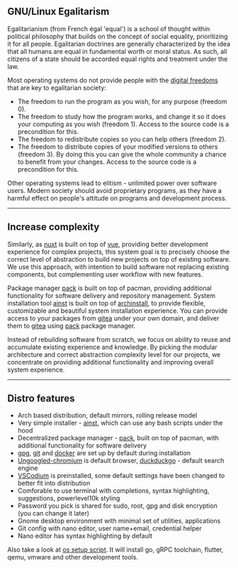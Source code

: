 ## GNU/Linux Egalitarism

Egalitarianism (from French égal 'equal') is a school of thought within political philosophy that builds on the concept of social equality, prioritizing it for all people. Egalitarian doctrines are generally characterized by the idea that all humans are equal in fundamental worth or moral status. As such, all citizens of a state should be accorded equal rights and treatment under the law.

Most operating systems do not provide people with the [digital freedoms](https://www.gnu.org/philosophy/free-sw.en.html) that are key to egalitarian society:

- The freedom to run the program as you wish, for any purpose (freedom 0).
- The freedom to study how the program works, and change it so it does your computing as you wish (freedom 1). Access to the source code is a precondition for this.
- The freedom to redistribute copies so you can help others (freedom 2).
- The freedom to distribute copies of your modified versions to others (freedom 3). By doing this you can give the whole community a chance to benefit from your changes. Access to the source code is a precondition for this.

Other operating systems lead to elitism - unlimited power over software users. Modern society should avoid proprietary programs, as they have a harmful effect on people's attitude on programs and development process.

---

## Increase complexity

Similarly, as [nuxt](https://nuxtjs.org/) is built on top of [vue](https://vuejs.org/), providing better development experience for complex projects, this system goal is to precisely choose the correct level of abstraction to build new projects on top of existing software. We use this approach, with intention to build software not replacing existing components, but complementing user workflow with new features.

Package manager [pack](https://fmnx.su/core/pack) is built on top of pacman, providing additional functionality for software delivery and repository management. System installation tool [ainst](https://fmnx.su/core/ainst) is built on top of [archinstall](https://wiki.archlinux.org/title/archinstall), to provide flexible, customizable and beautiful system installation experience. You can provide access to your packages from [gitea](https://gitea.io/en-us/) under your own domain, and deliver them to [gitea](https://gitea.io/en-us/) using [pack](https://fmnx.su/core/pack) package manager.

Instead of rebuilding software from scratch, we focus on ability to reuse and accumulate existing experience and knowledge. By picking the modular architecture and correct abstraction complexity level for our projects, we concentrate on providing additional functionality and improving overall system experience.

---

## Distro features

- Arch based distribution, default mirrors, rolling release model
- Very simple installer - [ainst](https://fmnx.su/core/ainst), which can use any bash scripts under the hood
- Decentralized package manager - [pack](https://fmnx.su/core/pack), built on top of pacman, with additional functionality for software delivery
- [gpg](https://gnupg.org/), [git](https://git-scm.com/) and [docker](https://www.docker.com/) are set up by default during installation
- [Ungoogled-chromium](https://github.com/ungoogled-software/ungoogled-chromium) is default browser, [duckduckgo](https://duckduckgo.com/) - default search engine
- [VSCodium](https://vscodium.com/) is preinstalled, some default settings have been changed to better fit into distribution
- Comforable to use terminal with completions, syntax highlighting, suggestions, powerlevel10k styling
- Password you pick is shared for sudo, root, gpg and disk encryption (you can change it later)
- Gnome desktop environment with minimal set of utilities, applications
- Git config with nano editor, user name+email, credential helper
- Nano editor has syntax highlighting by default

Also take a look at [os setup script](https://fmnx.su/dancheg97/os). It will install go, gRPC toolchain, flutter, qemu, vmware and other development tools.
